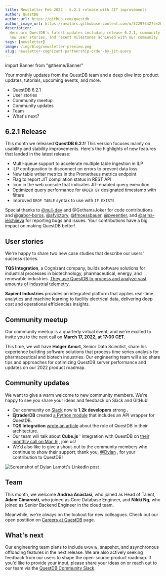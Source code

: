 ```yaml
---
title: Newsletter Feb 2022 - 6.2.1 release with JIT improvements
author: QuestDB
author_url: https://github.com/questdb
author_image_url: https://avatars.githubusercontent.com/u/52297642?s=200&v=4
description:
  Here are QuestDB's latest updates including release 6.2.1, community meetup,
  new user stories, and recent milestones achieved with our community
tags: [newsletter]
image: /img/blog/newsletter-preview.png
slug: newsletter-cognizant-partnership-order-by-jit-query
---
```


import Banner from "@theme/Banner"

<Banner
  alt="Image of QuestDB logo"
  src="/img/blog/newsletter.png"
  width={692}
  height={200}
/>

Your monthly updates from the QuestDB team and a deep dive into product updates,
tutorials, upcoming events, and more.

- QuestDB 6.2.1
- User stories
- Community meetup
- Community updates
- Team
- What's next?

## 6.2.1 Release

This month we released **QuestDB 6.2.1**! This version focuses mainly on
usability and stability improvements. Here's the highlights of new features that
landed in the latest release:

- Multi-queue support to accelerate multiple table ingestion in ILP
- ILP configuration to disconnect on errors to prevent data loss
- New table writer metrics in the Prometheus metrics endpoint
- Flag to report JIT compilation status in REST API
- Icon in the web console that indicates JIT-enabled query execution
- Optimized query performance for `ORDER BY` designated timestamp with filters
- Improved `DROP TABLE` syntax to use with `IF EXISTS`

Special thanks to [@null-dev](https://github.com/null-dev) and
@GothamsJoker for code contributions and
[@gabor-boros](https://github.com/gabor-boros),
[@afvictory](https://github.com/afvictory),
[@fmoessbauer](https://github.com/fmoessbauer),
[@pveentjer](https://github.com/pveentjer), and
[@arina-ielchiieva](https://github.com/arina-ielchiieva) for reporting bugs and
issues. Your contributions have a big impact on making QuestDB better!

## User stories

We're happy to share two new case studies that describe our users' success
stories.

**TQS Integration**, a Cognizant company, builds software solutions for
industrial processes in biotechnology, pharmaceutical, energy, and renewable
industries.
[They use QuestDB to process and analyze vast amounts of industrial telemetry.](/case-study/tqs-integration/)

**Sapient Industries** provides an integrated platform that applies real-time
analytics and machine learning to facility electrical data, delivering deep cost
and operational efficiencies insights.

## Community meetup

Our community meetup is a quarterly virtual event, and we're excited to invite
you to the next call on **March 17, 2022, at 17:00 CET**.

This time, we will have **Holger Amort**, Senior Data Scientist, share his
experience building software solutions that process time series analysis for
pharmaceutical and biotech industries. Our engineering team will also share tips
and approaches for optimizing QuestDB server performance and updates on our 2022
product roadmap.

## Community updates

We want to give a warm welcome to new community members. We're happy to see you
share your ideas and feedback on Slack and GitHub!

- Our community on [Slack](https://slack.questdb.io/) now is **1.2k developers**
  strong **.**
- **EjtraderDB** created
  [a Python module](https://github.com/ejtraderLabs/ejtraderDB) that includes an
  API wrapper for QuestDB.
- **TQS Integration**
  [wrote an article](https://www.tqsintegration.com/efficient-storing-of-high-frequency-data-in-osisoft-pi/)
  about the role of QuestDB in their architecture.
- Our team will talk about **Cube.js** ' integration with QuestDB on
  [their monthly call on Mar. 9](https://cube.dev/community-call/) , join us!
- We'd also like to give a shout-out to the community members who continue to
  show their support; thank you,
  [@Dylan](https://www.linkedin.com/in/dylan-lamott-b39b47200/) , for your
  contribution to QuestDB!

![Screenshot of Dylan Lamott's LinkedIn post](/img/blog/2022-03-02/dylan-lamott-post.png)

## Team

This month, we welcome **Andrea Anastasi**, who joined as Head of Talent, **Adam
Cimarosti**, who joined as Core Database Engineer, and **Nikki Ng**, who joined
as Senior Backend Engineer in the cloud team.

Meanwhile, we're always on the lookout for new colleagues. Check out our open
postition on [Careers at QuestDB](/careers/) page.

## What's next

Our engineering team plans to include `UPDATE`, snapshot, and asynchronous
offloading features in the next release. We are also actively seeking feedback
from our users to shape the open-source product roadmap. If you'd like to
provide your input, please share your ideas on or reach out to our team via the
[QuestDB Community Slack](http://slack.questdb.io/).
